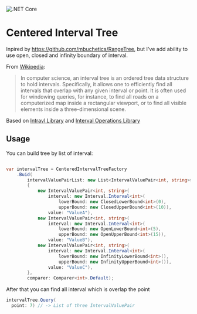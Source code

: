 ![.NET Core](https://github.com/RetailRocket/CenteredIntervalTree/workflows/.NET%20Core/badge.svg)

# Centered Interval Tree

Inpired by https://github.com/mbuchetics/RangeTree, but I've add ability to use open, closed and infinity boundary of interval.

From [Wikipedia](http://en.wikipedia.org/wiki/Interval_tree):
> In computer science, an interval tree is an ordered tree data structure to hold intervals. Specifically, it allows one to efficiently find all intervals that overlap with any given interval or point. It is often used for windowing queries, for instance, to find all roads on a computerized map inside a rectangular viewport, or to find all visible elements inside a three-dimensional scene.

Based on [Intravl Library](https://github.com/RetailRocket/Interval) and [Interval Operations Library](https://github.com/RetailRocket/Interval.Operations)

## Usage ###

You can build tree by list of interval:

```csharp

var intervalTree = CenteredIntervalTreeFactory
    .Buid(
        intervalValuePairList: new List<IntervalValuePair<int, string>>
        {
            new IntervalValuePair<int, string>(
                interval: new Interval.Interval<int>(
                    lowerBound: new ClosedLowerBound<int>(0),
                    upperBound: new ClosedUpperBound<int>(10)),
                value: "ValueA"),
            new IntervalValuePair<int, string>(
                interval: new Interval.Interval<int>(
                    lowerBound: new OpenLowerBound<int>(5),
                    upperBound: new OpenUpperBound<int>(15)),
                value: "ValueB"),
            new IntervalValuePair<int, string>(
                interval: new Interval.Interval<int>(
                    lowerBound: new InfinityLowerBound<int>(),
                    upperBound: new InfinityUpperBound<int>()),
                value: "ValueC"),
        },
        comparer: Comparer<int>.Default);

```

After that you can find all interval which is overlap the point

```csharp
intervalTree.Query(
  point: 7) // -> List of three IntervalValuePair
```
